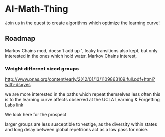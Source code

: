 AI-Math-Thing
=============

Join us in the quest to create algorithms which optimize the learning curve!


## Roadmap


Markov Chains mod, doesn't add up 1, leaky transitions also kept, but only interested in the ones which hold water.
Markov Chains interest, 


### Weight different sized groups



http://www.pnas.org/content/early/2012/01/13/1109863109.full.pdf+html?with-ds=yes

we are more interested in the paths which repeat themselves less often this is to the learning curve affects observed
at the UCLA Learning & Forgetting Labs [link](http://www.wired.com/geekdad/2012/01/everything-about-learning/)

We look here for the prospect

larger groups are less susceptible to vestige, as the diversity within states and long delay between global repetitions act as a low pass for noise.

